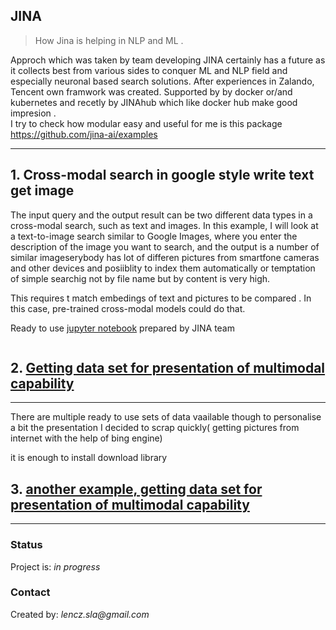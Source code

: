 ## JINA 
> <p>How Jina is helping in NLP and ML .<br>
Approch which was taken by team  developing JINA certainly has 
a future as it collects best from various sides to conquer ML and NLP field and especially neuronal based search solutions.
 After experiences in Zalando, Tencent own framwork was created.
Supported by  by docker or/and kubernetes and recetly by JINAhub which like docker hub make good impresion . <br>
I try to check how modular easy and useful for me is this package
https://github.com/jina-ai/examples




 ---

 
 




## 1.  Cross-modal search in google style write text get image

The input query and the output result can be two different data types in a cross-modal search, such as text and images. In this example, I  will look at a text-to-image search similar to Google Images, where you enter the description of the image you want to search, and the output is a number of similar imageserybody has lot of differen pictures from smartfone cameras and other devices and posiiblity to index them automatically or temptation of simple searchig not by file name but by content is very high.

This requires  t match embedings of text and pictures to be compared . In this case, pre-trained cross-modal models could do that.

Ready to use [jupyter notebook](https://colab.research.google.com/github/jina-ai/tutorial-notebooks/blob/main/Image_Search_via_Text.ipynb)  prepared by JINA team 
```

```
## 2.  [Getting data set for presentation of multimodal capability](https://github.com/len-sla/JINA/blob/main/README_RTL.md)
---
There are multiple ready to use sets of data vaailable though to personalise a bit the presentation I decided to scrap quickly( getting  pictures from internet with the help of bing engine)

it is enough to install download library

 
## 3.  [another example, getting data set for presentation of multimodal capability](https://github.com/len-sla/JINA/blob/main/README_ntt.md)
---

 
### Status
Project is: _in progress_ 





### Contact
Created by: _lencz.sla@gmail.com_

